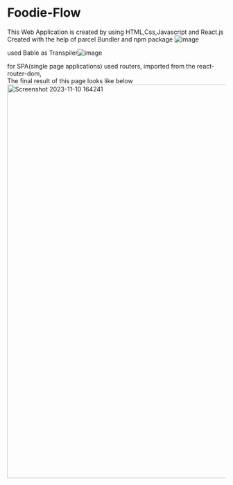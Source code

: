 # Foodie-Flow
This Web Application is created by using HTML,Css,Javascript and React.js<br>
Created with the help of parcel Bundler and npm package ![image](https://github.com/reddymanyam/Foodie-Flow/assets/142713295/71ae597b-9c55-4cf9-bdbf-b7d0507764bf)

used Bable as Transpiler![image](https://github.com/reddymanyam/Foodie-Flow/assets/142713295/a8549be3-0e5d-4d10-840c-77b8d446e7c9)

for SPA(single page applications) used routers, imported from the react-router-dom,<br>
The final result of this page looks like below
<img width="909" alt="Screenshot 2023-11-10 164241" src="https://github.com/reddymanyam/Foodie-Flow/assets/142713295/ce00ddb6-06e6-4d1a-9540-3e615b594bab">
